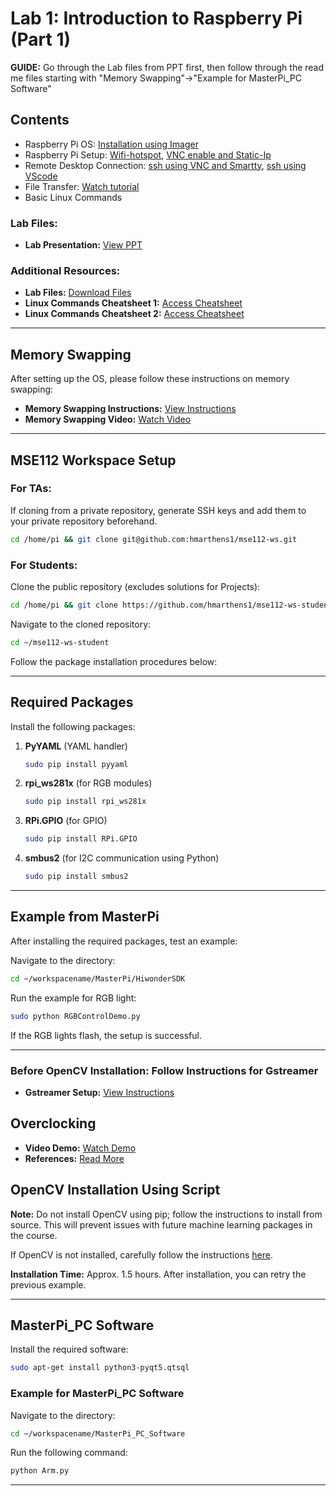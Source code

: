 
# Lab 1: Introduction to Raspberry Pi (Part 1)

**GUIDE:** Go through the Lab files from PPT first, then follow through the read me files starting with "Memory Swapping"->"Example for MasterPi_PC Software"

## Contents
- Raspberry Pi OS: [Installation using Imager](https://1sfu-my.sharepoint.com/:v:/g/personal/mnariman_sfu_ca/EctjCUgi0TNBnjfljyBOzlIBlQFRnIUxZRQWd5di8wQJpQ?nav=eyJyZWZlcnJhbEluZm8iOnsicmVmZXJyYWxBcHAiOiJPbmVEcml2ZUZvckJ1c2luZXNzIiwicmVmZXJyYWxBcHBQbGF0Zm9ybSI6IldlYiIsInJlZmVycmFsTW9kZSI6InZpZXciLCJyZWZlcnJhbFZpZXciOiJNeUZpbGVzTGlua0NvcHkifX0&e=wlEJSO)
- Raspberry Pi Setup: [Wifi-hotspot](https://1sfu-my.sharepoint.com/:v:/g/personal/mnariman_sfu_ca/EccLVhWViydDhhG79_DzDbABVFBxmYvfc9yftiOyixhzLA?nav=eyJyZWZlcnJhbEluZm8iOnsicmVmZXJyYWxBcHAiOiJPbmVEcml2ZUZvckJ1c2luZXNzIiwicmVmZXJyYWxBcHBQbGF0Zm9ybSI6IldlYiIsInJlZmVycmFsTW9kZSI6InZpZXciLCJyZWZlcnJhbFZpZXciOiJNeUZpbGVzTGlua0NvcHkifX0&e=loOedG), [VNC enable and Static-Ip](https://1sfu-my.sharepoint.com/:v:/g/personal/mnariman_sfu_ca/EZPJnzONWt9LqaXLaZDaa1wBlOpVCJkyhosY96-a2qNp6w?nav=eyJyZWZlcnJhbEluZm8iOnsicmVmZXJyYWxBcHAiOiJPbmVEcml2ZUZvckJ1c2luZXNzIiwicmVmZXJyYWxBcHBQbGF0Zm9ybSI6IldlYiIsInJlZmVycmFsTW9kZSI6InZpZXciLCJyZWZlcnJhbFZpZXciOiJNeUZpbGVzTGlua0NvcHkifX0&e=zSfzpP)
- Remote Desktop Connection: [ssh using VNC and Smartty](https://1sfu-my.sharepoint.com/:v:/g/personal/mnariman_sfu_ca/EWjp16yWOzBJtykEqafDoiUBe8ml6vaUaFsHeEQw683xIg?nav=eyJyZWZlcnJhbEluZm8iOnsicmVmZXJyYWxBcHAiOiJPbmVEcml2ZUZvckJ1c2luZXNzIiwicmVmZXJyYWxBcHBQbGF0Zm9ybSI6IldlYiIsInJlZmVycmFsTW9kZSI6InZpZXciLCJyZWZlcnJhbFZpZXciOiJNeUZpbGVzTGlua0NvcHkifX0&e=44aw7J), [ssh using VScode](https://1sfu-my.sharepoint.com/:v:/g/personal/mnariman_sfu_ca/EVNvlAtQ2h1Ktzt_zGm9MGcBjrVhZLAdORSbY-kf6bj68w?nav=eyJyZWZlcnJhbEluZm8iOnsicmVmZXJyYWxBcHAiOiJPbmVEcml2ZUZvckJ1c2luZXNzIiwicmVmZXJyYWxBcHBQbGF0Zm9ybSI6IldlYiIsInJlZmVycmFsTW9kZSI6InZpZXciLCJyZWZlcnJhbFZpZXciOiJNeUZpbGVzTGlua0NvcHkifX0&e=vUw4w4)
- File Transfer: [Watch tutorial](https://1sfu-my.sharepoint.com/:v:/g/personal/mnariman_sfu_ca/ESfGQ3MnePpKiL16B70OFYQB8BDpufgs5jwaqA16z_fqng?nav=eyJyZWZlcnJhbEluZm8iOnsicmVmZXJyYWxBcHAiOiJPbmVEcml2ZUZvckJ1c2luZXNzIiwicmVmZXJyYWxBcHBQbGF0Zm9ybSI6IldlYiIsInJlZmVycmFsTW9kZSI6InZpZXciLCJyZWZlcnJhbFZpZXciOiJNeUZpbGVzTGlua0NvcHkifX0&e=0EZOhR)
- Basic Linux Commands

### Lab Files:
- **Lab Presentation:** [View PPT](https://1sfu-my.sharepoint.com/:p:/g/personal/mnariman_sfu_ca/ER7Ka5JNgEJEoHxdtXBOtIEBoXrseEaAk7MyCYmsVwL05w?e=tSZa9A)

### Additional Resources:
- **Lab Files:** [Download Files](https://1sfu-my.sharepoint.com/:f:/g/personal/mhakizim_sfu_ca/EsqILDf2CF9Nkj5EvpWbk68BhWfN5ra50C7CpnQFA_7zrA?e=DYATYx)
- **Linux Commands Cheatsheet 1:** [Access Cheatsheet](https://1sfu-my.sharepoint.com/:b:/g/personal/mnariman_sfu_ca/ERHFC5jv901FlEH2YozQtLABVmCSBqaPGf5LsoQ_Rcm5sQ?e=8Cor6a)
- **Linux Commands Cheatsheet 2:** [Access Cheatsheet](https://oit.ua.edu/wp-content/uploads/2020/12/Linux_bash_cheat_sheet-1.pdf)

---

## Memory Swapping

After setting up the OS, please follow these instructions on memory swapping:

- **Memory Swapping Instructions:** [View Instructions](https://1sfu-my.sharepoint.com/:w:/g/personal/mnariman_sfu_ca/EUos1qf73eBGkV8BOaB4mlIBtdVHH4ZglPt9n-vcetGK6A?e=pnFyUm)
- **Memory Swapping Video:** [Watch Video](https://1sfu-my.sharepoint.com/:v:/g/personal/mnariman_sfu_ca/ESH11031VfNHs_g-TYmImi0BKvxZxWVKrCWHgdwZ9jf4Cw?nav=eyJyZWZlcnJhbEluZm8iOnsicmVmZXJyYWxBcHAiOiJPbmVEcml2ZUZvckJ1c2luZXNzIiwicmVmZXJyYWxBcHBQbGF0Zm9ybSI6IldlYiIsInJlZmVycmFsTW9kZSI6InZpZXciLCJyZWZlcnJhbFZpZXciOiJNeUZpbGVzTGlua0NvcHkifX0&e=QqoB9x)

---

## MSE112 Workspace Setup

### For TAs:
If cloning from a private repository, generate SSH keys and add them to your private repository beforehand.

```bash
cd /home/pi && git clone git@github.com:hmarthens1/mse112-ws.git
```

### For Students:
Clone the public repository (excludes solutions for Projects):

```bash
cd /home/pi && git clone https://github.com/hmarthens1/mse112-ws-student.git
```

Navigate to the cloned repository:

```bash
cd ~/mse112-ws-student
```

Follow the package installation procedures below:

---

## Required Packages

Install the following packages:

1. **PyYAML** (YAML handler)
   ```bash
   sudo pip install pyyaml
   ```
2. **rpi_ws281x** (for RGB modules)
   ```bash
   sudo pip install rpi_ws281x
   ```
3. **RPi.GPIO** (for GPIO)
   ```bash
   sudo pip install RPi.GPIO
   ```
4. **smbus2** (for I2C communication using Python)
   ```bash
   sudo pip install smbus2
   ```

---

## Example from MasterPi

After installing the required packages, test an example:

Navigate to the directory:

```bash
cd ~/workspacename/MasterPi/HiwonderSDK
```

Run the example for RGB light:

```bash
sudo python RGBControlDemo.py
```

If the RGB lights flash, the setup is successful.

---

### Before OpenCV Installation: Follow Instructions for Gstreamer

- **Gstreamer Setup:** [View Instructions](https://1sfu-my.sharepoint.com/:w:/g/personal/mnariman_sfu_ca/EX1mgtM3SRdLh1aE_tTZubQBF2nU7zVNEx3l3PxnkfOUQA?e=8RW3Nw)

## Overclocking

- **Video Demo:** [Watch Demo](https://1sfu-my.sharepoint.com/:v:/g/personal/mnariman_sfu_ca/EXVSrKCz_8lFioCxkZRBGs8BvZU0JVhMVvBFuD1F56JryQ?nav=eyJyZWZlcnJhbEluZm8iOnsicmVmZXJyYWxBcHAiOiJPbmVEcml2ZUZvckJ1c2luZXNzIiwicmVmZXJyYWxBcHBQbGF0Zm9ybSI6IldlYiIsInJlZmVycmFsTW9kZSI6InZpZXciLCJyZWZlcnJhbFZpZXciOiJNeUZpbGVzTGlua0NvcHkifX0&e=C65Pw5)
- **References:** [Read More](https://qengineering.eu/overclocking-the-raspberry-pi-4.html)

## OpenCV Installation Using Script

**Note:** Do not install OpenCV using pip; follow the instructions to install from source. This will prevent issues with future machine learning packages in the course.
  
If OpenCV is not installed, carefully follow the instructions [here](https://1sfu-my.sharepoint.com/:w:/g/personal/mnariman_sfu_ca/ESDZQjP6HpBGr9JAoZ9tghAB2_iqPQz7TrmJdBu3EzBYCw?e=CTIEz1).

**Installation Time:** Approx. 1.5 hours. After installation, you can retry the previous example.

---

## MasterPi_PC Software

Install the required software:

```bash
sudo apt-get install python3-pyqt5.qtsql
```

### Example for MasterPi_PC Software

Navigate to the directory:

```bash
cd ~/workspacename/MasterPi_PC_Software
```

Run the following command:

```bash
python Arm.py
```

---
